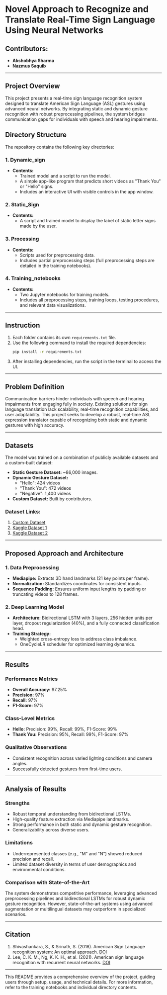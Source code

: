 # Novel Approach to Recognize and Translate Real-Time Sign Language Using Neural Networks

## **Contributors:**
- **Akshobhya Sharma**
- **Nazmus Saquib**

---

## **Project Overview**
This project presents a real-time sign language recognition system designed to translate American Sign Language (ASL) gestures using advanced neural networks. By integrating static and dynamic gesture recognition with robust preprocessing pipelines, the system bridges communication gaps for individuals with speech and hearing impairments.

## **Directory Structure**
The repository contains the following key directories:

### 1. **Dynamic_sign**
- **Contents:**
  - Trained model and a script to run the model.
  - A simple app-like program that predicts short videos as "Thank You" or "Hello" signs.
  - Includes an interactive UI with visible controls in the app window.

### 2. **Static_Sign**
- **Contents:**
  - A script and trained model to display the label of static letter signs made by the user.

### 3. **Processing**
- **Contents:**
  - Scripts used for preprocessing data.
  - Includes partial preprocessing steps (full preprocessing steps are detailed in the training notebooks).

### 4. **Training_notebooks**
- **Contents:**
  - Two Jupyter notebooks for training models.
  - Includes all preprocessing steps, training loops, testing procedures, and relevant data visualizations.

---

## **Instruction**
1. Each folder contains its own `requirements.txt` file.
2. Use the following command to install the required dependencies:
   ```bash
   pip install -r requirements.txt
   ```
3. After installing dependencies, run the script in the terminal to access the UI.

---

## **Problem Definition**
Communication barriers hinder individuals with speech and hearing impairments from engaging fully in society. Existing solutions for sign language translation lack scalability, real-time recognition capabilities, and user adaptability. This project seeks to develop a robust, real-time ASL expression translator capable of recognizing both static and dynamic gestures with high accuracy.

---

## **Datasets**
The model was trained on a combination of publicly available datasets and a custom-built dataset:

- **Static Gesture Dataset:** ~86,000 images.
- **Dynamic Gesture Dataset:**
  - "Hello": 424 videos
  - "Thank You": 472 videos
  - "Negative": 1,400 videos
- **Custom Dataset:** Built by contributors.

### Dataset Links:
1. [Custom Dataset](https://drive.google.com/file/d/1N46K7Ye-JSrlwdG-b7JqiNlaFb6LW_X2/view?usp=sharing)
2. [Kaggle Dataset 1](https://www.kaggle.com/datasets/mrgeislinger/asl-rgb-depth-fingerspelling-spelling-it-out)
3. [Kaggle Dataset 2](https://www.kaggle.com/datasets/risangbaskoro/wlasl-processed)

---

## **Proposed Approach and Architecture**
### **1. Data Preprocessing**
- **Mediapipe:** Extracts 3D hand landmarks (21 key points per frame).
- **Normalization:** Standardizes coordinates for consistent inputs.
- **Sequence Padding:** Ensures uniform input lengths by padding or truncating videos to 128 frames.

### **2. Deep Learning Model**
- **Architecture:** Bidirectional LSTM with 3 layers, 256 hidden units per layer, dropout regularization (40%), and a fully connected classification head.
- **Training Strategy:**
  - Weighted cross-entropy loss to address class imbalance.
  - OneCycleLR scheduler for optimized learning dynamics.

---

## **Results**
### **Performance Metrics**
- **Overall Accuracy:** 97.25%
- **Precision:** 97%
- **Recall:** 97%
- **F1-Score:** 97%

### **Class-Level Metrics**
- **Hello:** Precision: 99%, Recall: 99%, F1-Score: 99%
- **Thank You:** Precision: 95%, Recall: 99%, F1-Score: 97%

### **Qualitative Observations**
- Consistent recognition across varied lighting conditions and camera angles.
- Successfully detected gestures from first-time users.

---

## **Analysis of Results**
### **Strengths**
- Robust temporal understanding from bidirectional LSTMs.
- High-quality feature extraction via Mediapipe landmarks.
- Strong performance in both static and dynamic gesture recognition.
- Generalizability across diverse users.

### **Limitations**
- Underrepresented classes (e.g., "M" and "N") showed reduced precision and recall.
- Limited dataset diversity in terms of user demographics and environmental conditions.

### **Comparison with State-of-the-Art**
The system demonstrates competitive performance, leveraging advanced preprocessing pipelines and bidirectional LSTMs for robust dynamic gesture recognition. However, state-of-the-art systems using advanced augmentation or multilingual datasets may outperform in specialized scenarios.

---

## **Citation**
1. Shivashankara, S., & Srinath, S. (2018). American Sign Language recognition system: An optimal approach. [DOI](https://doi.org/10.5815/ijigsp.2018.08.03)
2. Lee, C. K. M., Ng, K. K. H., et al. (2021). American sign language recognition with recurrent neural networks. [DOI](https://doi.org/10.1016/j.eswa.2020.114403)

---

This README provides a comprehensive overview of the project, guiding users through setup, usage, and technical details. For more information, refer to the training notebooks and individual directory contents.
